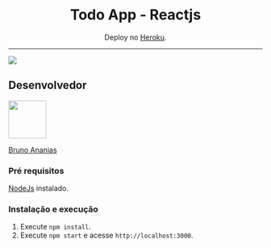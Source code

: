 <h1 align="center">
Todo App - Reactjs
</h1>

<p align="center">Deploy no <a href="https://brunoananias-todo-reactjs.herokuapp.com/">Heroku</a>.</p>

<hr>

![](https://i.imgur.com/b4WSgSH.jpg)

## Desenvolvedor

[<img src="https://avatars1.githubusercontent.com/u/4417927?&v=4" width="75px;"/>](https://github.com/brunoananias2)

[Bruno Ananias](https://github.com/brunoananias2)

### Pré requisitos
[NodeJs](https://nodejs.org/) instalado.

### Instalação e execução

1. Execute `npm install`.<br />
2. Execute `npm start` e acesse `http://localhost:3000`.<br />

